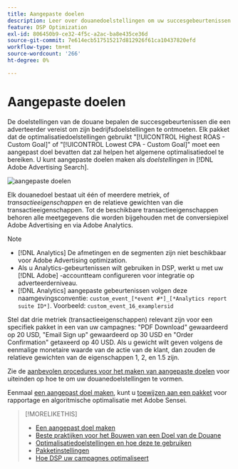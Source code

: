 ```yaml
---
title: Aangepaste doelen
description: Leer over douanedoelstellingen om uw succesgebeurtenissen te bepalen in pakketten die voor laagste CPA of hoogste ROAS worden geoptimaliseerd.
feature: DSP Optimization
exl-id: 806450b9-ce32-4f5c-a2ac-ba8e435ce36d
source-git-commit: 7e614ecb517515217d812926f61ca10437820efd
workflow-type: tm+mt
source-wordcount: '266'
ht-degree: 0%

---
```


# Aangepaste doelen

De doelstellingen van de douane bepalen de succesgebeurtenissen die een adverteerder vereist om zijn bedrijfsdoelstellingen te ontmoeten. Elk pakket dat de optimalisatiedoelstellingen gebruikt &quot;[!UICONTROL Highest ROAS - Custom Goal]&quot; of &quot;[!UICONTROL Lowest CPA - Custom Goal]&quot; moet een aangepast doel bevatten dat zal helpen het algemene optimalisatiedoel te bereiken. U kunt aangepaste doelen maken als *doelstellingen* in [!DNL Adobe Advertising Search].

![aangepaste doelen](/help/dsp/assets/objective-goals.png)

Elk douanedoel bestaat uit één of meerdere metriek, of *transactieeigenschappen* en de relatieve gewichten van die transactieeigenschappen. Tot de beschikbare transactieeigenschappen behoren alle meetgegevens die worden bijgehouden met de conversiepixel Adobe Advertising en via Adobe Analytics.

>[!NOTE]
>
>* [!DNL Analytics] De afmetingen en de segmenten zijn niet beschikbaar voor Adobe Advertising optimization.
>* Als u Analytics-gebeurtenissen wilt gebruiken in DSP, werkt u met uw [!DNL Adobe] -accountteam configureren voor integratie op adverteerderniveau.
>* [!DNL Analytics] aangepaste gebeurtenissen volgen deze naamgevingsconventie: `custom_event_[*event #*]_[*Analytics report suite ID*]`. Voorbeeld: `custom_event_16_examplersid`


Stel dat drie metriek (transactieeigenschappen) relevant zijn voor een specifiek pakket in een van uw campagnes: &quot;PDF Download&quot; gewaardeerd op 20 USD, &quot;Email Sign up&quot; gewaardeerd op 30 USD en &quot;Order Confirmation&quot; getaxeerd op 40 USD. Als u gewicht wilt geven volgens de eenmalige monetaire waarde van de actie van de klant, dan zouden de relatieve gewichten van de eigenschappen 1, 2, en 1.5 zijn.

Zie de [aanbevolen procedures voor het maken van aangepaste doelen](custom-goal-best-practices.md) voor uiteinden op hoe te om uw douanedoelstellingen te vormen.

Eenmaal [een aangepast doel maken](custom-goal-create.md), kunt u [toewijzen aan een pakket](/help/dsp/campaign-management/packages/package-settings.md) voor rapportage en algoritmische optimalisatie met Adobe Sensei.

>[!MORELIKETHIS]
>
>* [Een aangepast doel maken](custom-goal-create.md)
>* [Beste praktijken voor het Bouwen van een Doel van de Douane](custom-goal-best-practices.md)
>* [Optimalisatiedoelstellingen en hoe deze te gebruiken](optimization-goals.md)
>* [Pakketinstellingen](/help/dsp/campaign-management/packages/package-settings.md)
> * [Hoe DSP uw campagnes optimaliseert](optimization-how-dsp-optimizes-campaigns.md)

